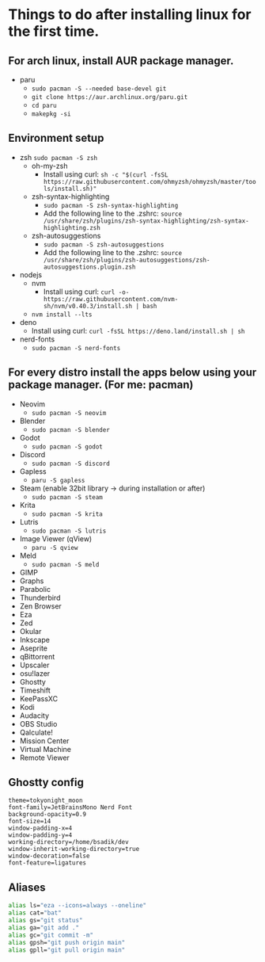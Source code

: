 # Things to do after installing linux for the first time.

## For arch linux, install AUR package manager.

- paru
    - `sudo pacman -S --needed base-devel git`
    - `git clone https://aur.archlinux.org/paru.git`
    - `cd paru`
    - `makepkg -si`

## Environment setup

- zsh `sudo pacman -S zsh`
    - oh-my-zsh
        - Install using curl: `sh -c "$(curl -fsSL https://raw.githubusercontent.com/ohmyzsh/ohmyzsh/master/tools/install.sh)"`
    - zsh-syntax-highlighting
        - `sudo pacman -S zsh-syntax-highlighting`
        - Add the following line to the .zshrc: `source /usr/share/zsh/plugins/zsh-syntax-highlighting/zsh-syntax-highlighting.zsh`
    - zsh-autosuggestions
        - `sudo pacman -S zsh-autosuggestions`
        - Add the following line to the .zshrc: `source /usr/share/zsh/plugins/zsh-autosuggestions/zsh-autosuggestions.plugin.zsh`
- nodejs
    - nvm
        - Install using curl: `curl -o- https://raw.githubusercontent.com/nvm-sh/nvm/v0.40.3/install.sh | bash`
    - `nvm install --lts`
- deno
    - Install using curl: `curl -fsSL https://deno.land/install.sh | sh`
- nerd-fonts
    - `sudo pacman -S nerd-fonts`

## For every distro install the apps below using your package manager. (For me: pacman)

- Neovim
    - `sudo pacman -S neovim`
- Blender
    - `sudo pacman -S blender`
- Godot
    - `sudo pacman -S godot`
- Discord
    - `sudo pacman -S discord`
- Gapless
    - `paru -S gapless`
- Steam (enable 32bit library -> during installation or after)
    - `sudo pacman -S steam`
- Krita
    - `sudo pacman -S krita`
- Lutris
    - `sudo pacman -S lutris`
- Image Viewer (qView)
    - `paru -S qview`
- Meld
    - `sudo pacman -S meld`
- GIMP
- Graphs
- Parabolic
- Thunderbird
- Zen Browser
- Eza
- Zed
- Okular
- Inkscape
- Aseprite
- qBittorrent
- Upscaler
- osu!lazer
- Ghostty
- Timeshift
- KeePassXC
- Kodi
- Audacity
- OBS Studio
- Qalculate!
- Mission Center
- Virtual Machine
- Remote Viewer 

## Ghostty config

```config
theme=tokyonight_moon
font-family=JetBrainsMono Nerd Font
background-opacity=0.9
font-size=14
window-padding-x=4
window-padding-y=4
working-directory=/home/bsadik/dev
window-inherit-working-directory=true
window-decoration=false
font-feature=ligatures
```

## Aliases

```bash
alias ls="eza --icons=always --oneline"
alias cat="bat"
alias gs="git status"
alias ga="git add ."
alias gc="git commit -m"
alias gpsh="git push origin main"
alias gpll="git pull origin main"
```

